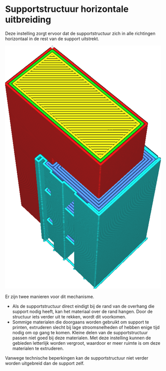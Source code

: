 Supportstructuur horizontale uitbreiding
====
Deze instelling zorgt ervoor dat de supportstructuur zich in alle richtingen horizontaal in de rest van de support uitstrekt.

<!--screenshot {
"image_path": "support_interface_offset.png",
"modellen": [{"script": "f.scad"}],
"camerapositie": [45, 45, 133],
"instellingen": {
    "support_enable": waar,
    "support_interface_enable": waar,
    "support_offset": 2,
    "support_interface_offset": 1
},
"kleuren": 64
}-->
![De supportstructuur is uitgebreid met support](../../../articles/images/support_interface_offset.png)

Er zijn twee manieren voor dit mechanisme.
* Als de supportstructuur direct eindigt bij de rand van de overhang die support nodig heeft, kan het materiaal over de rand hangen. Door de structuur iets verder uit te rekken, wordt dit voorkomen.
* Sommige materialen die doorgaans worden gebruikt om support te printen, extruderen slecht bij lage stroomsnelheden of hebben enige tijd nodig om op gang te komen. Kleine delen van de supportstructuur passen niet goed bij deze materialen. Met deze instelling kunnen de gebieden letterlijk worden vergroot, waardoor er meer ruimte is om deze materialen te extruderen.

Vanwege technische beperkingen kan de supportstructuur niet verder worden uitgebreid dan de support zelf.
